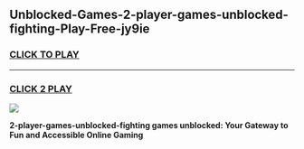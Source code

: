 
## Unblocked-Games-2-player-games-unblocked-fighting-Play-Free-jy9ie
<h3>
<a href="https://premium76.site?title=2-player-games-unblocked-fighting&ref=10A">CLICK TO PLAY</a></h3>
<hr>

<h3>
<a href="https://premium76.site?title=2-player-games-unblocked-fighting&ref=10A">CLICK 2 PLAY</a>
  
</h3>

<a href="https://premium76.site?title=2-player-games-unblocked-fighting&ref=10A"><img src="https://clearcache.store/games.png"></a>


**2-player-games-unblocked-fighting games unblocked: Your Gateway to Fun and Accessible Online Gaming**
